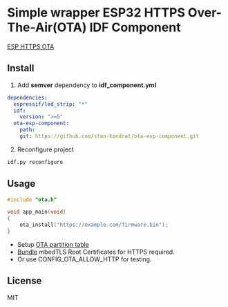 # Simple wrapper ESP32 HTTPS Over-The-Air(OTA) IDF Component

[ESP HTTPS OTA](https://github.com/espressif/esp-idf/tree/master/components/esp_https_ota)


## Install 

1. Add **semver** dependency to **idf_component.yml**
```yml
dependencies:
  espressif/led_strip: "*"
  idf:
    version: ">=5"
  ota-esp-component:
    path: .
    git: https://github.com/stan-kondrat/ota-esp-component.git
```

2. Reconfigure project
```sh
idf.py reconfigure
```

## Usage

```c
#include "ota.h"

void app_main(void)
{
    ota_install("https://example.com/firmware.bin");
}
```

- Setup [OTA partition table](https://docs.espressif.com/projects/esp-idf/en/latest/esp32/api-reference/system/ota.html)
- [Bundle](https://docs.espressif.com/projects/esp-idf/en/latest/esp32/api-reference/protocols/esp_crt_bundle.html) mbedTLS Root Certificates for HTTPS required.
- Or use CONFIG_OTA_ALLOW_HTTP for testing.


## License

MIT
